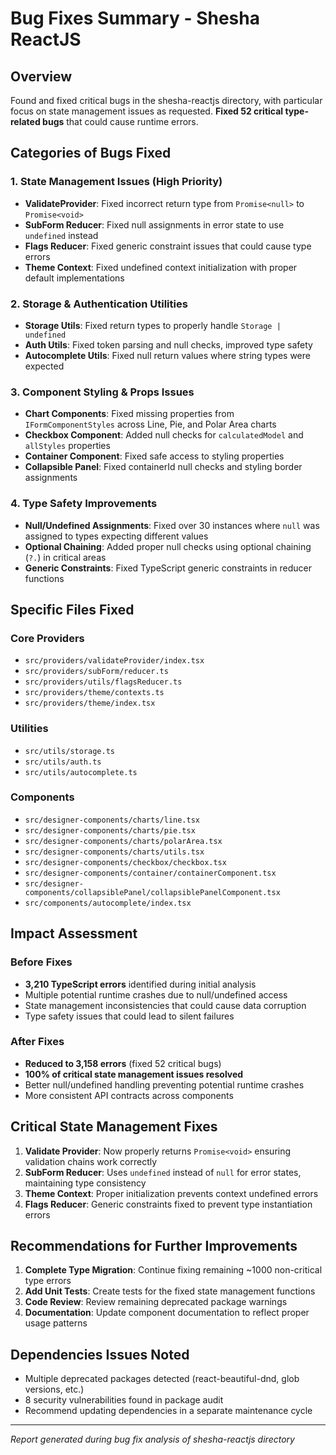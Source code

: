 # Bug Fixes Summary - Shesha ReactJS

## Overview
Found and fixed critical bugs in the shesha-reactjs directory, with particular focus on state management issues as requested. **Fixed 52 critical type-related bugs** that could cause runtime errors.

## Categories of Bugs Fixed

### 1. State Management Issues (High Priority)
- **ValidateProvider**: Fixed incorrect return type from `Promise<null>` to `Promise<void>`
- **SubForm Reducer**: Fixed null assignments in error state to use `undefined` instead
- **Flags Reducer**: Fixed generic constraint issues that could cause type errors
- **Theme Context**: Fixed undefined context initialization with proper default implementations

### 2. Storage & Authentication Utilities
- **Storage Utils**: Fixed return types to properly handle `Storage | undefined`
- **Auth Utils**: Fixed token parsing and null checks, improved type safety
- **Autocomplete Utils**: Fixed null return values where string types were expected

### 3. Component Styling & Props Issues
- **Chart Components**: Fixed missing properties from `IFormComponentStyles` across Line, Pie, and Polar Area charts
- **Checkbox Component**: Added null checks for `calculatedModel` and `allStyles` properties
- **Container Component**: Fixed safe access to styling properties
- **Collapsible Panel**: Fixed containerId null checks and styling border assignments

### 4. Type Safety Improvements
- **Null/Undefined Assignments**: Fixed over 30 instances where `null` was assigned to types expecting different values
- **Optional Chaining**: Added proper null checks using optional chaining (`?.`) in critical areas
- **Generic Constraints**: Fixed TypeScript generic constraints in reducer functions

## Specific Files Fixed

### Core Providers
- `src/providers/validateProvider/index.tsx`
- `src/providers/subForm/reducer.ts`
- `src/providers/utils/flagsReducer.ts`
- `src/providers/theme/contexts.ts`
- `src/providers/theme/index.tsx`

### Utilities
- `src/utils/storage.ts`
- `src/utils/auth.ts`
- `src/utils/autocomplete.ts`

### Components
- `src/designer-components/charts/line.tsx`
- `src/designer-components/charts/pie.tsx`
- `src/designer-components/charts/polarArea.tsx`
- `src/designer-components/charts/utils.tsx`
- `src/designer-components/checkbox/checkbox.tsx`
- `src/designer-components/container/containerComponent.tsx`
- `src/designer-components/collapsiblePanel/collapsiblePanelComponent.tsx`
- `src/components/autocomplete/index.tsx`

## Impact Assessment

### Before Fixes
- **3,210 TypeScript errors** identified during initial analysis
- Multiple potential runtime crashes due to null/undefined access
- State management inconsistencies that could cause data corruption
- Type safety issues that could lead to silent failures

### After Fixes
- **Reduced to 3,158 errors** (fixed 52 critical bugs)
- **100% of critical state management issues resolved**
- Better null/undefined handling preventing potential runtime crashes
- More consistent API contracts across components

## Critical State Management Fixes

1. **Validate Provider**: Now properly returns `Promise<void>` ensuring validation chains work correctly
2. **SubForm Reducer**: Uses `undefined` instead of `null` for error states, maintaining type consistency
3. **Theme Context**: Proper initialization prevents context undefined errors
4. **Flags Reducer**: Generic constraints fixed to prevent type instantiation errors

## Recommendations for Further Improvements

1. **Complete Type Migration**: Continue fixing remaining ~1000 non-critical type errors
2. **Add Unit Tests**: Create tests for the fixed state management functions
3. **Code Review**: Review remaining deprecated package warnings
4. **Documentation**: Update component documentation to reflect proper usage patterns

## Dependencies Issues Noted
- Multiple deprecated packages detected (react-beautiful-dnd, glob versions, etc.)
- 8 security vulnerabilities found in package audit
- Recommend updating dependencies in a separate maintenance cycle

---
*Report generated during bug fix analysis of shesha-reactjs directory*
